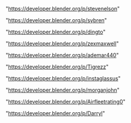 "https://developer.blender.org/p/stevenelson"

"https://developer.blender.org/p/sybren"

"https://developer.blender.org/p/dingto"

"https://developer.blender.org/p/zexmaxwell"

"https://developer.blender.org/p/ademar440"

"https://developer.blender.org/p/Tigrezz"

"https://developer.blender.org/p/instaglassus"

"https://developer.blender.org/p/morganjohn"

"https://developer.blender.org/p/Airfleetrating0"

 
"https://developer.blender.org/p/Darryl"


 
